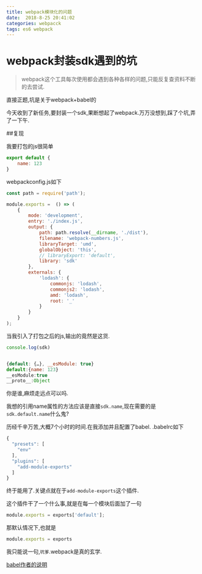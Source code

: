 ```yaml
---
title: webpack模块化的问题 
date:  2018-8-25 20:41:02  
categories: webpacck
tags: es6 webpack 
---
```


# webpack封装sdk遇到的坑

>webpack这个工具每次使用都会遇到各种各样的问题,只能反复查资料不断的去尝试.
<!-- more -->

直接正题,坑是关于webpack+babel的

今天收到了新任务,要封装一个sdk,果断想起了webpack.万万没想到,踩了个坑,弄了一下午.

##复现

我要打包的js很简单

```js
export default {
    name: 123
}
```

webpackconfig.js如下
```js
const path = require('path');

module.exports =  () => (
    {
        mode: 'development',
        entry: './index.js',
        output: {
            path: path.resolve(__dirname, './dist'),
            filename: 'webpack-numbers.js',
            libraryTarget: 'umd',
            globalObject: 'this',
            // libraryExport: 'default',
            library: 'sdk'
        },
        externals: {
            'lodash': {
                commonjs: 'lodash',
                commonjs2: 'lodash',
                amd: 'lodash',
                root: '_'
            }
        }
    }
);
```

当我引入了打包之后的js,输出的竟然是这货.
```js
console.log(sdk)


{default: {…}, __esModule: true}
default:{name: 123}
__esModule:true
__proto__:Object
```
你是谁,麻烦走远点可以吗.

我想的引用name属性的方法应该是直接`sdk.name`,现在需要的是`sdk.default.name`什么鬼?

历经千辛万苦,大概7个小时的时间.在我添加并且配置了babel.
.babelrc如下
```js
{
  "presets": [
    "env"
  ],
  "plugins": [
    "add-module-exports"
  ]
}
```

终于能用了.关键点就在于`add-module-exports`这个插件.


这个插件干了一个什么事,就是在每一个模块后面加了一句
```js
module.exports = exports['default'];
```
那默认情况下,也就是
```js
module.exports = exports
```

我只能说一句,`坑爹`.webpack是真的玄学.

[babel作者的说明](https://blog.kentcdodds.com/misunderstanding-es6-modules-upgrading-babel-tears-and-a-solution-ad2d5ab93ce0)